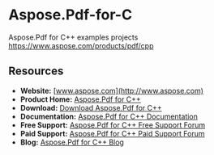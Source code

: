 # Aspose.Pdf-for-C
Aspose.Pdf for C++ examples projects  https://www.aspose.com/products/pdf/cpp

## Resources

+ **Website:** [www.aspose.com](http://www.aspose.com)
+ **Product Home:** [Aspose.Pdf for C++](https://www.aspose.com/products/pdf/cpp)
+ **Download:** [Download Aspose.Pdf for C++](https://downloads.aspose.com/pdf/cpp)
+ **Documentation:** [Aspose.Pdf for C++ Documentation](https://docs.aspose.com/display/pdfcpp/Home)
+ **Free Support:** [Aspose.Pdf for C++ Free Support Forum](https://forum.aspose.com/c/pdf)
+ **Paid Support:** [Aspose.Pdf for C++ Paid Support Forum](https://helpdesk.aspose.com/)
+ **Blog:** [Aspose.Pdf for C++ Blog](https://blog.aspose.com/category/aspose-products/aspose-pdf-product-family/)
